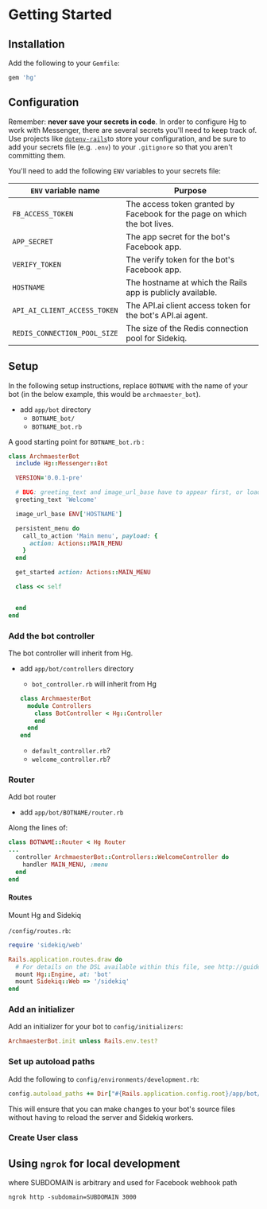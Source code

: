 # Getting Started

## Installation

Add the following to your `Gemfile`:

```ruby
gem 'hg'
```

## Configuration

Remember: **never save your secrets in code**. In order to configure Hg to work with Messenger, there are several secrets you'll need to keep track of. Use projects like [`dotenv-rails`](https://github.com/bkeepers/dotenv)to store your configuration, and be sure to add your secrets file \(e.g. `.env`\) to your `.gitignore` so that you aren't committing them.

You'll need to add the following `ENV` variables to your secrets file:

| `ENV` variable name | Purpose |
| --- | --- |
| `FB_ACCESS_TOKEN` | The access token granted by Facebook for the page on which the bot lives. |
| `APP_SECRET` | The app secret for the bot's Facebook app. |
| `VERIFY_TOKEN` | The verify token for the bot's Facebook app. |
| `HOSTNAME` | The hostname at which the Rails app is publicly available. |
| `API_AI_CLIENT_ACCESS_TOKEN` | The API.ai client access token for the bot's API.ai agent. |
| `REDIS_CONNECTION_POOL_SIZE` | The size of the Redis connection pool for Sidekiq. |

## Setup

In the following setup instructions, replace `BOTNAME` with the name of your bot \(in the below example, this would be `archmaester_bot`\).

* add `app/bot` directory
  * `BOTNAME_bot/` 
  * `BOTNAME_bot.rb`

A good starting point for `BOTNAME_bot.rb` :

```ruby
class ArchmaesterBot
  include Hg::Messenger::Bot

  VERSION='0.0.1-pre'

  # BUG: greeting_text and image_url_base have to appear first, or load errors will be thrown
  greeting_text 'Welcome'

  image_url_base ENV['HOSTNAME']

  persistent_menu do
    call_to_action 'Main menu', payload: {
      action: Actions::MAIN_MENU
    }
  end

  get_started action: Actions::MAIN_MENU

  class << self


  end
end
```

### Add the bot controller

The bot controller will inherit from Hg.

* add `app/bot/controllers` directory
  *  `bot_controller.rb` will inherit from Hg 
  
  ```ruby
  class ArchmaesterBot
    module Controllers
      class BotController < Hg::Controller
      end
    end
  end
  ```
  
  *  `default_controller.rb`?
  *  `welcome_controller.rb`?
  
### Router

Add bot router

* add `app/bot/BOTNAME/router.rb`

Along the lines of:

```ruby
class BOTNAME::Router < Hg Router
...
  controller ArchmaesterBot::Controllers::WelcomeController do
    handler MAIN_MENU, :menu
  end
end
```

#### Routes

Mount Hg and Sidekiq

`/config/routes.rb`:

```ruby
require 'sidekiq/web'

Rails.application.routes.draw do
  # For details on the DSL available within this file, see http://guides.rubyonrails.org/routing.html
  mount Hg::Engine, at: 'bot'
  mount Sidekiq::Web => '/sidekiq'
end
```

### Add an initializer

Add an initializer for your bot to `config/initializers`:

```ruby
ArchmaesterBot.init unless Rails.env.test?
```

### Set up autoload paths

Add the following to `config/environments/development.rb`:

```ruby
config.autoload_paths += Dir["#{Rails.application.config.root}/app/bot/BOTNAME_bot/**"]
```

This will ensure that you can make changes to your bot's source files without having to reload the server and Sidekiq workers.

### Create User class

## Using `ngrok` for local development

where SUBDOMAIN is arbitrary and used for Facebook webhook path

`ngrok http -subdomain=SUBDOMAIN 3000`

